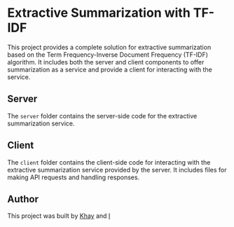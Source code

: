 # Extractive Summarization with TF-IDF

This project provides a complete solution for extractive summarization based on the Term Frequency-Inverse Document Frequency (TF-IDF) algorithm. It includes both the server and client components to offer summarization as a service and provide a client for interacting with the service.

## Server

The `server` folder contains the server-side code for the extractive summarization service.

## Client

The `client` folder contains the client-side code for interacting with the extractive summarization service provided by the server. It includes files for making API requests and handling responses.

## Author

This project was built by [Khay](https://www.github.com/Khay-dev) and [I](https://www.github.com/Uju-Chinedum)
